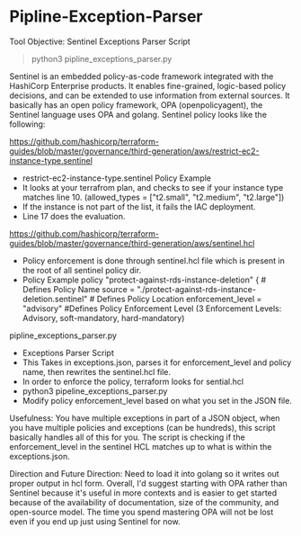 # Pipline-Exception-Parser

Tool Objective: Sentinel Exceptions Parser Script

> python3 pipline_exceptions_parser.py

Sentinel is an embedded policy-as-code framework integrated with the HashiCorp Enterprise products. It enables fine-grained, logic-based policy decisions, and can be extended to use information from external sources. It basically has an open policy framework, OPA (openpolicyagent), the Sentinel language uses OPA and golang. Sentinel policy looks like the following:

https://github.com/hashicorp/terraform-guides/blob/master/governance/third-generation/aws/restrict-ec2-instance-type.sentinel
- restrict-ec2-instance-type.sentinel Policy Example
- It looks at your terrafrom plan, and checks to see if your instance type matches line 10. (allowed_types = ["t2.small", "t2.medium", "t2.large"])
- If the instance is not part of the list, it fails the IAC deployment.
- Line 17 does the evaluation.

https://github.com/hashicorp/terraform-guides/blob/master/governance/third-generation/aws/sentinel.hcl
- Policy enforcement is done through sentinel.hcl file which is present in the root of all sentinel policy dir.
- Policy Example
policy "protect-against-rds-instance-deletion" { # Defines Policy Name
source = "./protect-against-rds-instance-deletion.sentinel" # Defines Policy Location
enforcement_level = "advisory" #Defines Policy Enforcement Level (3 Enforcement Levels: Advisory, soft-mandatory, hard-mandatory)

pipline_exceptions_parser.py
- Exceptions Parser Script
- This Takes in exceptions.json, parses it for enforcement_level and policy name, then rewrites the sentinel.hcl file.
- In order to enforce the policy, terraform looks for sential.hcl
- python3 pipeline_exceptions_parser.py
- Modify policy enforcement_level based on what you set in the JSON file.

Usefulness:
You have multiple exceptions in part of a JSON object, when you have multiple policies and exceptions (can be hundreds), this script basically handles all of this for you. The script is checking if the enforcement_level in the sentinel HCL matches up to what is within the exceptions.json.

Direction and Future Direction: Need to load it into golang so it writes out proper output in hcl form. Overall, I'd suggest starting with OPA rather than Sentinel because it's useful in more contexts and is easier to get started because of the availability of documentation, size of the community, and open-source model. The time you spend mastering OPA will not be lost even if you end up just using Sentinel for now.
